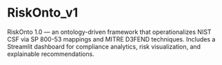 # RiskOnto_v1
RiskOnto 1.0 — an ontology-driven framework that operationalizes NIST CSF via SP 800-53 mappings and MITRE D3FEND techniques. Includes a Streamlit dashboard for compliance analytics, risk visualization, and explainable recommendations.
